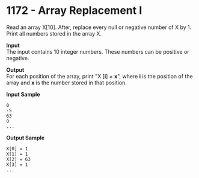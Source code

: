 # 1172 - Array Replacement I

Read an array X[10]. After, replace every null or negative number of X ​by 1. Print all numbers stored in the array X.

**Input**<br>
The input contains 10 integer numbers. These numbers ​​can be positive or negative.

**Output**<br>
For each position of the array, print "X [**i**] = **x**", where **i** is the position of the array and **x** is the number stored in that position.

**Input Sample**
````
0 
-5
63 
0 
...
```` 

**Output Sample**
````
X[0] = 1
X[1] = 1
X[2] = 63
X[3] = 1
...
````